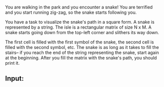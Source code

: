 You are walking in the park and you encounter a snake! You are terrified and you start running zig-zag, so the snake starts following you. 

You have a task to visualize the snake's path in a square form. A snake is represented by a string. The isle is a rectangular matrix of size N x M. A snake starts going down from the top-left corner and slithers its way down.

The first cell is filled with the first symbol of the snake, the second cell is filled with the second symbol, etc. The snake is as long as it takes to fill the stairs– if you reach the end of the string representing the snake, start again at the beginning. After you fill the matrix with the snake's path, you should print it.

## Input:

